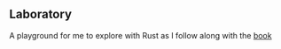 ## Laboratory 

A playground for me to explore with Rust as I follow along with the [book](https://doc.rust-lang.org/stable/book/)
